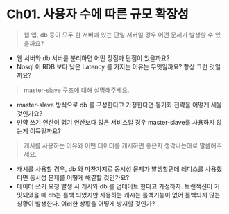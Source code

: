 # Ch01. 사용자 수에 따른 규모 확장성

> 웹 앱, db 등이 모두 한 서버에 있는 단일 서버일 경우 어떤 문제가 발생할 수 있을까요?

* 웹 서버와 db 서버를 분리하면 어떤 장점과 단점이 있을까요?
* Nosql 이 RDB 보다 낮은 Latency 를 가지는 이유는 무엇일까요? 항상 그런 것일까요?

> master-slave 구조에 대해 설명해주세요.

* master-slave 방식으로 db 를 구성한다고 가정한다면 동기화 전략을 어떻게 세울 것인가요?
* 만약 쓰기 연산이 읽기 연산보다 많은 서비스일 경우 master-slave를 사용하지 않는게 이득일까요?

> 캐시를 사용하는 이유와 어떤 데이터를 캐시하면 좋은지 생각나는대로 말씀해주세요.

* 캐시를 사용할 경우, db 와 마찬가지로 동시성 문제가 발생할텐데 레디스를 사용했다면 동시성 문제를 어떻게 해결할 것인가요?
* 데이터 쓰기 요청 발생 시 캐시와 db 를 업데이트 한다고 가정하자. 트랜잭션이 커밋되었을 때 db는 롤백 되었지만 사용하는 캐시는 롤백기능이 없어 롤백되지 않는 상황이 발생한다. 이러한 상황을 어떻게 방지할 것인가?

